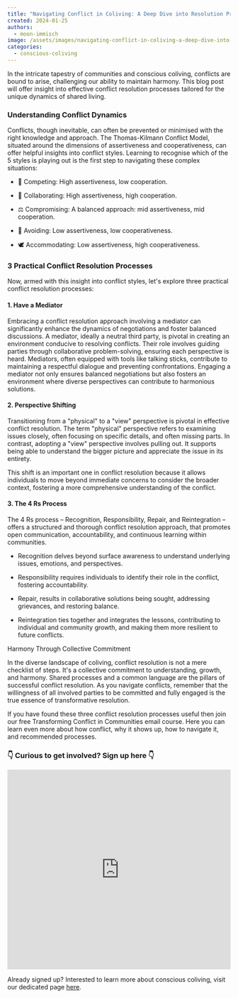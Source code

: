 ```yaml
---
title: "Navigating Conflict in Coliving: A Deep Dive into Resolution Processes"
created: 2024-01-25
authors:
  - moon-immisch
image: /assets/images/navigating-conflict-in-coliving-a-deep-dive-into-resolution-processes.png
categories:
  - conscious-coliving
---
```


In the intricate tapestry of communities and conscious coliving, conflicts are bound to arise, challenging our ability to maintain harmony. This blog post will offer insight into effective conflict resolution processes tailored for the unique dynamics of shared living.

### Understanding Conflict Dynamics

Conflicts, though inevitable, can often be prevented or minimised with the right knowledge and approach. The Thomas-Kilmann Conflict Model, situated around the dimensions of assertiveness and cooperativeness, can offer helpful insights into conflict styles. Learning to recognise which of the 5 styles is playing out is the first step to navigating these complex situations:

- 🥊 Competing: High assertiveness, low cooperation.
    
- 🤝 Collaborating: High assertiveness, high cooperation.
    
- ⚖️ Compromising: A balanced approach: mid assertiveness, mid cooperation.
    
- 👟 Avoiding: Low assertiveness, low cooperativeness.
    
- 🕊️ Accommodating: Low assertiveness, high cooperativeness.
    

### 3 Practical Conflict Resolution Processes

Now, armed with this insight into conflict styles, let's explore three practical conflict resolution processes:

#### 1. Have a Mediator

Embracing a conflict resolution approach involving a mediator can significantly enhance the dynamics of negotiations and foster balanced discussions. A mediator, ideally a neutral third party, is pivotal in creating an environment conducive to resolving conflicts. Their role involves guiding parties through collaborative problem-solving, ensuring each perspective is heard. Mediators, often equipped with tools like talking sticks, contribute to maintaining a respectful dialogue and preventing confrontations. Engaging a mediator not only ensures balanced negotiations but also fosters an environment where diverse perspectives can contribute to harmonious solutions.

#### 2. Perspective Shifting

Transitioning from a "physical" to a "view" perspective is pivotal in effective conflict resolution. The term "physical" perspective refers to examining issues closely, often focusing on specific details, and often missing parts. In contrast, adopting a "view" perspective involves pulling out. It supports being able to understand the bigger picture and appreciate the issue in its entirety. 

This shift is an important one in conflict resolution because it allows individuals to move beyond immediate concerns to consider the broader context, fostering a more comprehensive understanding of the conflict.

#### 3. The 4 Rs Process

The 4 Rs process – Recognition, Responsibility, Repair, and Reintegration – offers a structured and thorough conflict resolution approach, that promotes open communication, accountability, and continuous learning within communities.

- Recognition delves beyond surface awareness to understand underlying issues, emotions, and perspectives. 
    
- Responsibility requires individuals to identify their role in the conflict, fostering accountability. 
    
- Repair, results in collaborative solutions being sought, addressing grievances, and restoring balance. 
    
- Reintegration ties together and integrates the lessons, contributing to individual and community growth, and making them more resilient to future conflicts. 
    


Harmony Through Collective Commitment

In the diverse landscape of coliving, conflict resolution is not a mere checklist of steps. It's a collective commitment to understanding, growth, and harmony. Shared processes and a common language are the pillars of successful conflict resolution. As you navigate conflicts, remember that the willingness of all involved parties to be committed and fully engaged is the true essence of transformative resolution.

If you have found these three conflict resolution processes useful then join our free Transforming Conflict in Communities email course. Here you can learn even more about how conflict, why it shows up, how to navigate it, and recommended processes. 

### 👇 Curious to get involved? Sign up here 👇
<iframe width="100%" height="450" src="https://1ebb0834.sibforms.com/serve/MUIFAMOE51WHBAdVYmAHp9bqPtM_UaUQN44HBBaEjTQjpXB_OVLnbDJMLJmlPiAn1XZlzneAyTwbWz4QgZU54zej9ck6YuihAk0eJ2ioFiMSFHmFFLCS0Itg2FW2ZJTumXgQkU5_b-MVKBDAWzVHEwz--poxCMGiUL6FmYj-ny_s7t-IG0JCoSCT70ePlTwHLiFd28yWTcxfVUG5" frameBorder="0" scrolling="auto" allowFullScreen style={{display: "block",marginLeft: "auto",marginRight: "auto",maxWidth: "100%"}}></iframe>

Already signed up?
Interested to learn more about conscious coliving, visit our dedicated page [here](https://lifeitself.org/conscious-coliving). 

